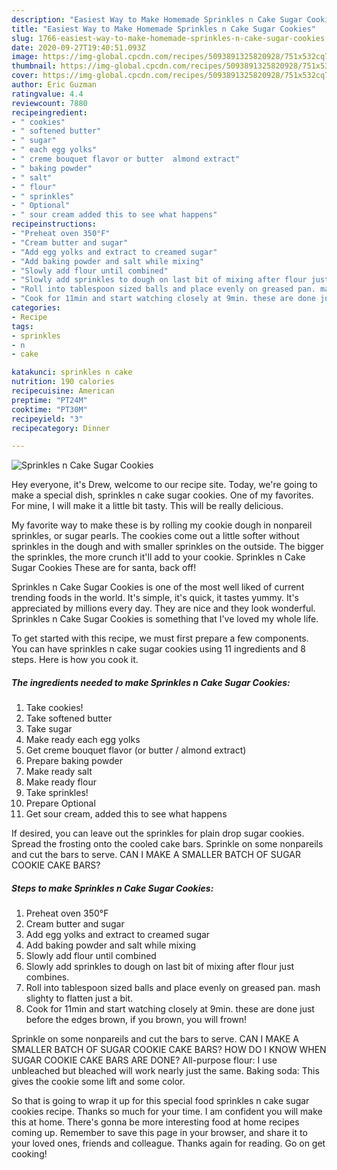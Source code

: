 ```yaml
---
description: "Easiest Way to Make Homemade Sprinkles n Cake Sugar Cookies"
title: "Easiest Way to Make Homemade Sprinkles n Cake Sugar Cookies"
slug: 1766-easiest-way-to-make-homemade-sprinkles-n-cake-sugar-cookies
date: 2020-09-27T19:40:51.093Z
image: https://img-global.cpcdn.com/recipes/5093891325820928/751x532cq70/sprinkles-n-cake-sugar-cookies-recipe-main-photo.jpg
thumbnail: https://img-global.cpcdn.com/recipes/5093891325820928/751x532cq70/sprinkles-n-cake-sugar-cookies-recipe-main-photo.jpg
cover: https://img-global.cpcdn.com/recipes/5093891325820928/751x532cq70/sprinkles-n-cake-sugar-cookies-recipe-main-photo.jpg
author: Eric Guzman
ratingvalue: 4.4
reviewcount: 7880
recipeingredient:
- " cookies"
- " softened butter"
- " sugar"
- " each egg yolks"
- " creme bouquet flavor or butter  almond extract"
- " baking powder"
- " salt"
- " flour"
- " sprinkles"
- " Optional"
- " sour cream added this to see what happens"
recipeinstructions:
- "Preheat oven 350°F"
- "Cream butter and sugar"
- "Add egg yolks and extract to creamed sugar"
- "Add baking powder and salt while mixing"
- "Slowly add flour until combined"
- "Slowly add sprinkles to dough on last bit of mixing after flour just combines."
- "Roll into tablespoon sized balls and place evenly on greased pan. mash slighty to flatten just a bit."
- "Cook for 11min and start watching closely at 9min. these are done just before the edges brown, if you brown, you will frown!"
categories:
- Recipe
tags:
- sprinkles
- n
- cake

katakunci: sprinkles n cake 
nutrition: 190 calories
recipecuisine: American
preptime: "PT24M"
cooktime: "PT30M"
recipeyield: "3"
recipecategory: Dinner

---
```



![Sprinkles n Cake Sugar Cookies](https://img-global.cpcdn.com/recipes/5093891325820928/751x532cq70/sprinkles-n-cake-sugar-cookies-recipe-main-photo.jpg)

Hey everyone, it's Drew, welcome to our recipe site. Today, we're going to make a special dish, sprinkles n cake sugar cookies. One of my favorites. For mine, I will make it a little bit tasty. This will be really delicious.

My favorite way to make these is by rolling my cookie dough in nonpareil sprinkles, or sugar pearls. The cookies come out a little softer without sprinkles in the dough and with smaller sprinkles on the outside. The bigger the sprinkles, the more crunch it&#39;ll add to your cookie. Sprinkles n Cake Sugar Cookies These are for santa, back off!

Sprinkles n Cake Sugar Cookies is one of the most well liked of current trending foods in the world. It's simple, it's quick, it tastes yummy. It's appreciated by millions every day. They are nice and they look wonderful. Sprinkles n Cake Sugar Cookies is something that I've loved my whole life.


To get started with this recipe, we must first prepare a few components. You can have sprinkles n cake sugar cookies using 11 ingredients and 8 steps. Here is how you cook it.

<!--inarticleads1-->

##### The ingredients needed to make Sprinkles n Cake Sugar Cookies:

1. Take  cookies!
1. Take  softened butter
1. Take  sugar
1. Make ready  each egg yolks
1. Get  creme bouquet flavor (or butter / almond extract)
1. Prepare  baking powder
1. Make ready  salt
1. Make ready  flour
1. Take  sprinkles!
1. Prepare  Optional
1. Get  sour cream, added this to see what happens


If desired, you can leave out the sprinkles for plain drop sugar cookies. Spread the frosting onto the cooled cake bars. Sprinkle on some nonpareils and cut the bars to serve. CAN I MAKE A SMALLER BATCH OF SUGAR COOKIE CAKE BARS? 

<!--inarticleads2-->

##### Steps to make Sprinkles n Cake Sugar Cookies:

1. Preheat oven 350°F
1. Cream butter and sugar
1. Add egg yolks and extract to creamed sugar
1. Add baking powder and salt while mixing
1. Slowly add flour until combined
1. Slowly add sprinkles to dough on last bit of mixing after flour just combines.
1. Roll into tablespoon sized balls and place evenly on greased pan. mash slighty to flatten just a bit.
1. Cook for 11min and start watching closely at 9min. these are done just before the edges brown, if you brown, you will frown!


Sprinkle on some nonpareils and cut the bars to serve. CAN I MAKE A SMALLER BATCH OF SUGAR COOKIE CAKE BARS? HOW DO I KNOW WHEN SUGAR COOKIE CAKE BARS ARE DONE? All-purpose flour: I use unbleached but bleached will work nearly just the same. Baking soda: This gives the cookie some lift and some color. 

So that is going to wrap it up for this special food sprinkles n cake sugar cookies recipe. Thanks so much for your time. I am confident you will make this at home. There's gonna be more interesting food at home recipes coming up. Remember to save this page in your browser, and share it to your loved ones, friends and colleague. Thanks again for reading. Go on get cooking!
